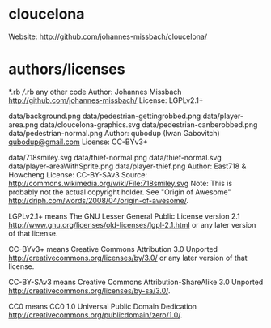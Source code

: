 cloucelona
==========

Website: http://github.com/johannes-missbach/cloucelona/

authors/licenses
=======

*.rb
*/*.rb
any other code
  Author: Johannes Missbach <http://github.com/johannes-missbach/>
  License: LGPLv2.1+

data/background.png
data/pedestrian-gettingrobbed.png
data/player-area.png
data/cloucelona-graphics.svg
data/pedestrian-canberobbed.png
data/pedestrian-normal.png
  Author: qubodup (Iwan Gabovitch) <qubodup@gmail.com>
  License: CC-BYv3+

data/718smiley.svg
data/thief-normal.png
data/thief-normal.svg
data/player-areaWithSprite.png
data/player-thief.png
  Author: East718 & Howcheng
  License: CC-BY-SAv3
  Source: http://commons.wikimedia.org/wiki/File:718smiley.svg
  Note: This is probably not the actual copyright holder. See "Origin of Awesome" <http://driph.com/words/2008/04/origin-of-awesome/>.

LGPLv2.1+ means The GNU Lesser General Public License version 2.1 <http://www.gnu.org/licenses/old-licenses/lgpl-2.1.html> or any later version of that license.

CC-BYv3+ means Creative Commons Attribution 3.0 Unported <http://creativecommons.org/licenses/by/3.0/> or any later version of that license.

CC-BY-SAv3 means Creative Commons Attribution-ShareAlike 3.0 Unported <http://creativecommons.org/licenses/by-sa/3.0/>.

CC0 means CC0 1.0 Universal Public Domain Dedication <http://creativecommons.org/publicdomain/zero/1.0/>.
